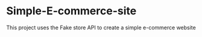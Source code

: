 # Simple-E-commerce-site
This project uses the Fake store API to create a simple e-commerce website 
